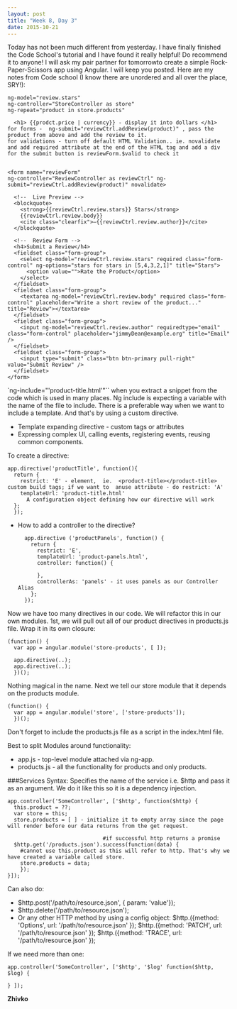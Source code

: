 ```yaml
---
layout: post
title: "Week 8, Day 3"
date: 2015-10-21
---
```


Today has not been much different from yesterday. I have finally finished the Code School's tutorial and I have found it really helpful! Do recommend it to anyone! I will ask my pair partner for tomorrowto create a simple Rock-Paper-Scissors app using Angular. I will keep you posted. Here are my notes from Code school (I know there are unordered and all over the place, SRY!):

    ng-model="review.stars"
    ng-controller="StoreController as store"
    ng-repeat="product in store.products"

      <h1> {{prodct.price | currency}} - display it into dollars </h1>
    for forms -  ng-submit="reviewCtrl.addReview(product)" , pass the product from above and add the review to it.
    for validations - turn off default HTML Validation.. ie. novalidate and add required attribute at the end of the HTML tag and add a div for the submit button is reviewForm.$valid to check it


    <form name="reviewForm"
    ng-controller="ReviewController as reviewCtrl" ng-submit="reviewCtrl.addReview(product)" novalidate>

      <!--  Live Preview -->
      <blockquote>
        <strong>{{reviewCtrl.review.stars}} Stars</strong>
        {{reviewCtrl.review.body}}
        <cite class="clearfix">—{{reviewCtrl.review.author}}</cite>
      </blockquote>

      <!--  Review Form -->
      <h4>Submit a Review</h4>
      <fieldset class="form-group">
        <select ng-model="reviewCtrl.review.stars" required class="form-control" ng-options="stars for stars in [5,4,3,2,1]" title="Stars">
          <option value="">Rate the Product</option>
        </select>
      </fieldset>
      <fieldset class="form-group">
        <textarea ng-model="reviewCtrl.review.body" required class="form-control" placeholder="Write a short review of the product..." title="Review"></textarea>
      </fieldset>
      <fieldset class="form-group">
        <input ng-model="reviewCtrl.review.author" requiredtype="email" class="form-control" placeholder="jimmyDean@example.org" title="Email" />
      </fieldset>
      <fieldset class="form-group">
        <input type="submit" class="btn btn-primary pull-right" value="Submit Review" />
      </fieldset>
    </form>


`ng-include="'product-title.html'"`` when you extract a snippet from the code which is used in many places. Ng include is expecting a variable with the name of the file to include.  There is a preferable way when we want to include a template. And that's by using a custom directive.

* Template expanding directive - custom tags or attributes
* Expressing complex UI, calling events, registering events, reusing common components.

To create a directive:  

    app.directive('productTitle', function(){
      return {
        restrict: 'E' - element,  ie.  <product-title></product-title> custom build tags; if we want to  anuse attribute - do restrict: 'A'
        templateUrl: 'product-title.html'
          A configuration object defining how our directive will work
      };
      });

* How to add a controller to the directive?

        app.directive ('productPanels', function() {
          return {
            restrict: 'E',
            templateUrl: 'product-panels.html',
            controller: function() {

            },
            controllerAs: 'panels' - it uses panels as our Controller Alias
          };
        });


Now we have too many directives in our code. We will refactor this in our own modules. 1st, we will pull out all of our product directives in products.js file. Wrap it in its own closure:

    (function() {
      var app = angular.module('store-products', [ ]);

      app.directive(..);
      app.directive(..);
      })();

Nothing magical in the name. Next we tell our store module that it depends on the products module.

    (function() {
      var app = angular.module('store', ['store-products']);
      })();

Don't forget to include the products.js file as a script in the index.html  file.


Best to split Modules around functionality:

* app.js - top-level module attached via ng-app.
* products.js - all the functionality for products and only products.



###Services
Syntax:
Specifies the name of the service i.e. $http and pass it as an argument. We do it like this so it is a dependency injection.

    app.controller('SomeController', ['$http', function($http) {
      this.product = ??;
      var store = this;
      store.products = [ ] - initialize it to empty array since the page will render before our data returns from the get request.

                                  #if successful http returns a promise
      $http.get('/products.json').success(function(data) {
        #cannot use this.product as this will refer to http. That's why we have created a variable called store.
        store.products = data;
        });
    }]);

Can also do:  

* $http.post('/path/to/resource.json', { param: 'value'});
* $http.delete('/path/to/resource.json');
* Or any other HTTP method by using a config object: $http.({method: 'Options', url: '/path/to/resource.json' });    $http.({method: 'PATCH', url: '/path/to/resource.json' }); $http.({method: 'TRACE', url: '/path/to/resource.json' });


If we need more than one:

    app.controller('SomeController', ['$http', '$log' function($http, $log) {

    } ]);


__Zhivko__
